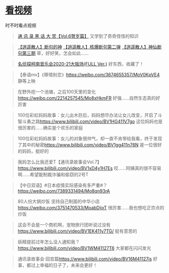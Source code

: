 # [看视频](https://github.com/noteMay/blog/issues/3)

时不时看点视频

> [通 讯 录 黑 话 大 赏【Vol.6贺岁篇】](https://www.bilibili.com/video/BV1NR4y1Y78z)
又学到了奇奇怪怪的知识

> [【逍遥散人】断句的神](https://www.bilibili.com/video/BV17B4y1j7Cf/)
[【逍遥散人】核爆断句第二弹](https://www.bilibili.com/video/BV1B84y1z7fe/)
[【逍遥散人】神仙断句第三期](https://www.bilibili.com/video/BV1jd4y1x7tv/)
草，好好笑，怎会如此……

> [名侦探柯南音乐会2020-21大阪场(FULL Ver.)](https://www.bilibili.com/video/BV1x64y1C7ph)
好东西，收藏了！

> 【泰语mv】《移情别恋》<https://weibo.com/3674655357/MoV0KpVE4>
静等上映

> 在野外挖一个池塘，之后100天里的变化<https://weibo.com/2214257545/Mo8xHkmFR>
好强……自然生态真的好厉害

> 100位彩虹妈妈故事：女儿出木巨后，妈妈想尽办法让女儿改变，开启了斗智斗勇之路<https://www.bilibili.com/video/BV1HG411V7go>
这位妈妈也是很厉害的……确实是个欢乐的家庭

> 100位彩虹妈妈故事：女儿的对象很帅气，却一直不肯带给我看，终于发现了其中的秘密<https://www.bilibili.com/video/BV1gg411n76N>
是一位很好的妈妈，挺好的

> 我妈怎么比我还爱T【通讯录故事会Vol.7】<https://www.bilibili.com/video/BV1xD4y1H7Es>
哎……阿姨真的很不容易啊……希望能制裁诈骗和偷窃的2号T

> 【中日双语】#日本疫情实际感染有多严重#？<https://weibo.com/7389331494/Mo8qn93rA>

> 80人份大锅炒饭 坚持自己制面的中华小店<https://weibo.com/3751470533/MoabDijxT>
很厉害……我也想吃正宗点的炒饭

> 这会不会是一个商机啊，宠物旅行团听说过没有<https://www.bilibili.com/video/BV1EK411y7TG/>
挺有意思的

> 妖精提前过年怎么没人通知我？<https://www.bilibili.com/video/BV1WM41127T6>
大家都在闪闪发光

> 通讯录故事会·回宫篇<https://www.bilibili.com/video/BV16M41127is>
好事，都过上幸福的日子了，未来会更好！